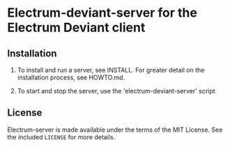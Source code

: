 Electrum-deviant-server for the Electrum Deviant client
=========================================

Installation
------------

  1. To install and run a server, see INSTALL. For greater
     detail on the installation process, see HOWTO.md.

  2. To start and stop the server, use the 'electrum-deviant-server' script



License
-------

Electrum-server is made available under the terms of the MIT License.
See the included `LICENSE` for more details.
